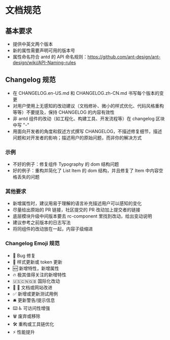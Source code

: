 # 文档规范

## 基本要求

- 提供中英文两个版本
- 新的属性需要声明可用的版本号
- 属性命名符合 antd 的 API 命名规则：https://github.com/ant-design/ant-design/wiki/API-Naming-rules

## Changelog 规范

- 在 CHANGELOG.en-US.md 和 CHANGELOG.zh-CN.md 书写每个版本的变更
- 对用户使用上无感知的改动建议（文档修补、微小的样式优化、代码风格重构等等）不要提及，保持 CHANGELOG 的内容有效性
- 非 antd 组件的改动（如工程化、构建工具、开发流程等）在 changelog 区块中写 "-"
- 用面向开发者的角度和叙述方式撰写 CHANGELOG，不描述修复细节，描述问题和对开发者的影响；描述用户的原始问题，而非你的解决方式

### 示例

- 不好的例子：修复组件 Typography 的 dom 结构问题
- 好的例子：重构并简化了 List Item 的 dom 结构，并且修复了 Item 中内容空格丢失的问题

### 其他要求

- 新增属性时，建议用易于理解的语言补充描述用户可以感知的变化
- 尽量给出原始的 PR 链接，社区提交的 PR 改动加上提交者的链接
- 底层模块升级中间版本要去 rc-component 里找到改动，给出变动说明
- 建议参考之前版本的日志写法
- 将同组件的改动放在一起，内容子级缩进

### Changelog Emoji 规范

- 🐞 Bug 修复
- 💄 样式更新或 token 更新
- 🆕 新增特性，新增属性
- 🔥 极其值得关注的新增特性
- 🇺🇸🇨🇳🇬🇧 国际化改动
- 📖 📝 文档或网站改进
- ✅ 新增或更新测试用例
- 🛎 更新警告/提示信息
- ⌨️ ♿ 可访问性增强
- 🗑 废弃或移除
- 🛠 重构或工具链优化
- ⚡️ 性能提升
